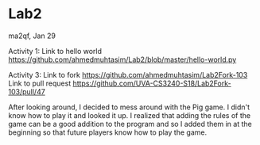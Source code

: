 # Lab2
ma2qf, Jan 29

Activity 1: 
Link to hello world https://github.com/ahmedmuhtasim/Lab2/blob/master/hello-world.py

Activity 3: 
Link to fork https://github.com/ahmedmuhtasim/Lab2Fork-103
Link to pull request https://github.com/UVA-CS3240-S18/Lab2Fork-103/pull/47

After looking around, I decided to mess around with the Pig game. I didn't know how to play it and looked it up. I realized that adding the rules of the game can be a good addition to the program and so I added them in at the beginning so that future players know how to play the game.



